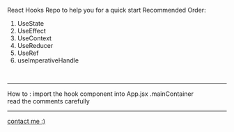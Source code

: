 React Hooks Repo to help you for a quick start
Recommended Order:

<ol>
<li>UseState</li>
<li>UseEffect</li>
<li>UseContext</li>
<li>UseReducer</li>
<li>UseRef</li>
<li>useImperativeHandle</li>
</ol>

<br>
<hr>
How to :
import the hook component into App.jsx .mainContainer <br> read the comments carefully
<br>
<hr>
<a href="https://ahmed-elshennawy.vercel.app/">contact me :)</a>
